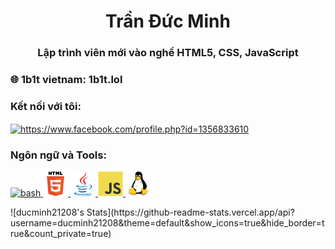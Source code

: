<h1 align="center">Trần Đức Minh</h1>
<h3 align="center">Lập trình viên mới vào nghề HTML5, CSS, JavaScript</h3>

<h3 align=center">🌐 1b1t vietnam: 1b1t.lol</h3>

<h3 align="left">Kết nối với tôi:</h3>
<p align="left">
<a href="https://fb.com/https://www.facebook.com/profile.php?id=1356833610" target="blank"><img align="center" src="https://raw.githubusercontent.com/rahuldkjain/github-profile-readme-generator/master/src/images/icons/Social/facebook.svg" alt="https://www.facebook.com/profile.php?id=1356833610" height="30" width="40" /></a>
</p>

<h3 align="left">Ngôn ngữ và Tools:</h3>
<p align="left"> <a href="https://www.gnu.org/software/bash/" target="_blank" rel="noreferrer"> <img src="https://www.vectorlogo.zone/logos/gnu_bash/gnu_bash-icon.svg" alt="bash" width="40" height="40"/> </a> <a href="https://www.w3.org/html/" target="_blank" rel="noreferrer"> <img src="https://raw.githubusercontent.com/devicons/devicon/master/icons/html5/html5-original-wordmark.svg" alt="html5" width="40" height="40"/> </a> <a href="https://www.java.com" target="_blank" rel="noreferrer"> <img src="https://raw.githubusercontent.com/devicons/devicon/master/icons/java/java-original.svg" alt="java" width="40" height="40"/> </a> <a href="https://developer.mozilla.org/en-US/docs/Web/JavaScript" target="_blank" rel="noreferrer"> <img src="https://raw.githubusercontent.com/devicons/devicon/master/icons/javascript/javascript-original.svg" alt="javascript" width="40" height="40"/> </a> <a href="https://www.linux.org/" target="_blank" rel="noreferrer"> <img src="https://raw.githubusercontent.com/devicons/devicon/master/icons/linux/linux-original.svg" alt="linux" width="40" height="40"/> </a> </p>
![ducminh21208's Stats](https://github-readme-stats.vercel.app/api?username=ducminh21208&theme=default&show_icons=true&hide_border=true&count_private=true)
